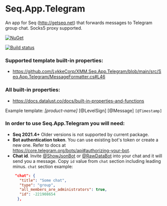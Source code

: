 # Seq.App.Telegram
An app for Seq (http://getseq.net) that forwards messages to Telegram group chat. Socks5 proxy supported.

[![NuGet](https://img.shields.io/nuget/v/Seq.App.Telegram.svg?style=flat-square)](https://www.nuget.org/packages/Seq.App.Telegram/)

[![Build status](https://ci.appveyor.com/api/projects/status/slbuim8p6s9adl2g/branch/master?svg=true)](https://ci.appveyor.com/project/stdray/seq-app-telegram/branch/master)

### Supported template built-in properties:
* https://github.com/LykkeCorp/XMM.Seq.App.Telegram/blob/main/src/Seq.App.Telegram/MessageFormatter.cs#L46

### All built-in properties:
* https://docs.datalust.co/docs/built-in-properties-and-functions

Example template:
*[product-name]* [@LevelSign]
[@Message]
`[@Timestamp]`

### In order to use Seq.App.Telegram you will need:
* **Seq 2021.4+** Older versions is not supported by current package.
* **Bot authentication token**. You can use existing bot's token or create a new one. Refer to docs at https://core.telegram.org/bots/api#authorizing-your-bot.
* **Chat id**. Invite [@ShowJsonBot](https://telegram.me/ShowJsonBot) or [@RawDataBot](https://telegram.me/RawDataBot) into your chat and it will send you a message. Copy `id` value from `chat` section including leading minus.
	`chat` section example:
	```json
	 "chat": {
	   "title": "Some chat",
	   "type": "group",
	   "all_members_are_administrators": true,
	   "id": -221908654
	  },
	```
